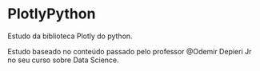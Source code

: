 # PlotlyPython
Estudo da biblioteca Plotly do python. <p> 
Estudo baseado no conteúdo passado pelo professor @Odemir Depieri Jr no seu curso sobre Data Science. 
